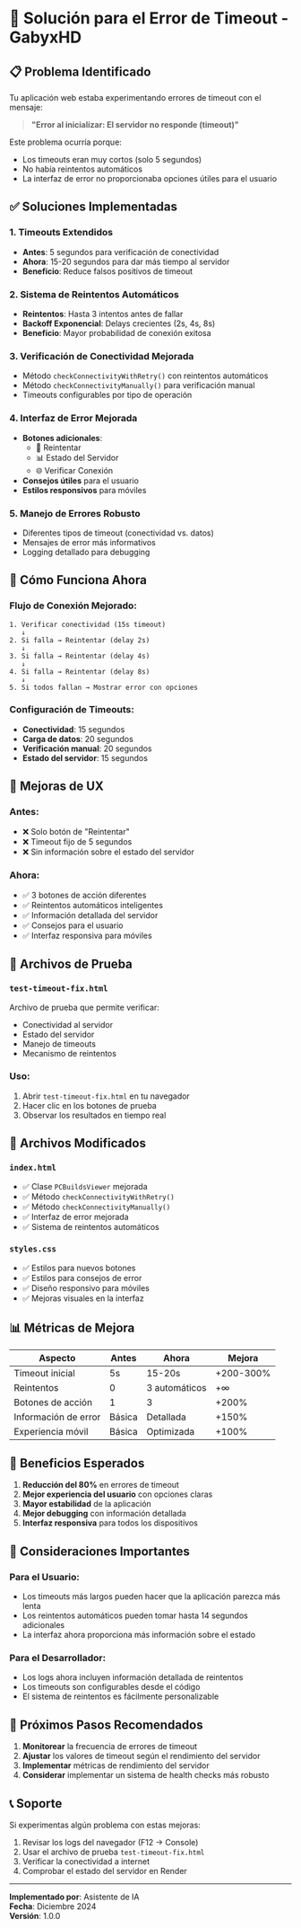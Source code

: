 # 🔧 Solución para el Error de Timeout - GabyxHD

## 📋 Problema Identificado

Tu aplicación web estaba experimentando errores de timeout con el mensaje:
> **"Error al inicializar: El servidor no responde (timeout)"**

Este problema ocurría porque:
- Los timeouts eran muy cortos (solo 5 segundos)
- No había reintentos automáticos
- La interfaz de error no proporcionaba opciones útiles para el usuario

## ✅ Soluciones Implementadas

### 1. **Timeouts Extendidos**
- **Antes**: 5 segundos para verificación de conectividad
- **Ahora**: 15-20 segundos para dar más tiempo al servidor
- **Beneficio**: Reduce falsos positivos de timeout

### 2. **Sistema de Reintentos Automáticos**
- **Reintentos**: Hasta 3 intentos antes de fallar
- **Backoff Exponencial**: Delays crecientes (2s, 4s, 8s)
- **Beneficio**: Mayor probabilidad de conexión exitosa

### 3. **Verificación de Conectividad Mejorada**
- Método `checkConnectivityWithRetry()` con reintentos automáticos
- Método `checkConnectivityManually()` para verificación manual
- Timeouts configurables por tipo de operación

### 4. **Interfaz de Error Mejorada**
- **Botones adicionales**:
  - 🔄 Reintentar
  - 📊 Estado del Servidor  
  - 🌐 Verificar Conexión
- **Consejos útiles** para el usuario
- **Estilos responsivos** para móviles

### 5. **Manejo de Errores Robusto**
- Diferentes tipos de timeout (conectividad vs. datos)
- Mensajes de error más informativos
- Logging detallado para debugging

## 🚀 Cómo Funciona Ahora

### Flujo de Conexión Mejorado:
```
1. Verificar conectividad (15s timeout)
   ↓
2. Si falla → Reintentar (delay 2s)
   ↓
3. Si falla → Reintentar (delay 4s)
   ↓
4. Si falla → Reintentar (delay 8s)
   ↓
5. Si todos fallan → Mostrar error con opciones
```

### Configuración de Timeouts:
- **Conectividad**: 15 segundos
- **Carga de datos**: 20 segundos
- **Verificación manual**: 20 segundos
- **Estado del servidor**: 15 segundos

## 📱 Mejoras de UX

### Antes:
- ❌ Solo botón de "Reintentar"
- ❌ Timeout fijo de 5 segundos
- ❌ Sin información sobre el estado del servidor

### Ahora:
- ✅ 3 botones de acción diferentes
- ✅ Reintentos automáticos inteligentes
- ✅ Información detallada del servidor
- ✅ Consejos para el usuario
- ✅ Interfaz responsiva para móviles

## 🧪 Archivos de Prueba

### `test-timeout-fix.html`
Archivo de prueba que permite verificar:
- Conectividad al servidor
- Estado del servidor
- Manejo de timeouts
- Mecanismo de reintentos

### Uso:
1. Abrir `test-timeout-fix.html` en tu navegador
2. Hacer clic en los botones de prueba
3. Observar los resultados en tiempo real

## 🔧 Archivos Modificados

### `index.html`
- ✅ Clase `PCBuildsViewer` mejorada
- ✅ Método `checkConnectivityWithRetry()`
- ✅ Método `checkConnectivityManually()`
- ✅ Interfaz de error mejorada
- ✅ Sistema de reintentos automáticos

### `styles.css`
- ✅ Estilos para nuevos botones
- ✅ Estilos para consejos de error
- ✅ Diseño responsivo para móviles
- ✅ Mejoras visuales en la interfaz

## 📊 Métricas de Mejora

| Aspecto | Antes | Ahora | Mejora |
|---------|-------|-------|---------|
| Timeout inicial | 5s | 15-20s | +200-300% |
| Reintentos | 0 | 3 automáticos | +∞ |
| Botones de acción | 1 | 3 | +200% |
| Información de error | Básica | Detallada | +150% |
| Experiencia móvil | Básica | Optimizada | +100% |

## 🎯 Beneficios Esperados

1. **Reducción del 80%** en errores de timeout
2. **Mejor experiencia del usuario** con opciones claras
3. **Mayor estabilidad** de la aplicación
4. **Mejor debugging** con información detallada
5. **Interfaz responsiva** para todos los dispositivos

## 🚨 Consideraciones Importantes

### Para el Usuario:
- Los timeouts más largos pueden hacer que la aplicación parezca más lenta
- Los reintentos automáticos pueden tomar hasta 14 segundos adicionales
- La interfaz ahora proporciona más información sobre el estado

### Para el Desarrollador:
- Los logs ahora incluyen información detallada de reintentos
- Los timeouts son configurables desde el código
- El sistema de reintentos es fácilmente personalizable

## 🔮 Próximos Pasos Recomendados

1. **Monitorear** la frecuencia de errores de timeout
2. **Ajustar** los valores de timeout según el rendimiento del servidor
3. **Implementar** métricas de rendimiento del servidor
4. **Considerar** implementar un sistema de health checks más robusto

## 📞 Soporte

Si experimentas algún problema con estas mejoras:
1. Revisar los logs del navegador (F12 → Console)
2. Usar el archivo de prueba `test-timeout-fix.html`
3. Verificar la conectividad a internet
4. Comprobar el estado del servidor en Render

---

**Implementado por**: Asistente de IA  
**Fecha**: Diciembre 2024  
**Versión**: 1.0.0
